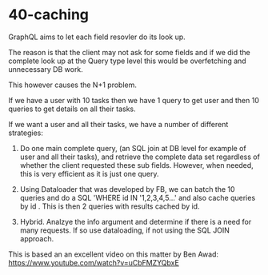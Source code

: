 # 40-caching

GraphQL aims to let each field resovler do its look up.

The reason is that the client may not ask for some fields and if we did the complete look up at the Query type level this would be overfetching and unnecessary DB work.

This however causes the N+1 problem.

If we have a user with 10 tasks then we have 1 query to get user and then 10 queries to get details on all their tasks.

If we want a user and all their tasks, we have a number of different strategies:

1. Do one main complete query, (an SQL join at DB level for example of user and all their tasks), and retrieve the complete data set regardless of whether the client requested these sub fields. However, when needed, this is very efficient as it is just one query.

2. Using Dataloader that was developed by FB, we can batch the 10 queries and do a SQL 'WHERE id IN '1,2,3,4,5...'  and also cache queries by id . This is then 2 queries with results cached by id.

3. Hybrid. Analzye the info argument and determine if there is a need for many requests. If so use dataloading, if not using the SQL JOIN approach.

This is based an an excellent video on this matter by Ben Awad: https://www.youtube.com/watch?v=uCbFMZYQbxE

